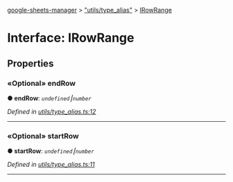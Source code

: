 [google-sheets-manager](../README.md) > ["utils/type_alias"](../modules/_utils_type_alias_.md) > [IRowRange](../interfaces/_utils_type_alias_.irowrange.md)



# Interface: IRowRange


## Properties
<a id="endrow"></a>

### «Optional» endRow

**●  endRow**:  *`undefined`⎮`number`* 

*Defined in [utils/type_alias.ts:12](https://github.com/AbdelrahmanRamadan/google-sheets-manager/blob/ddca908/src/utils/type_alias.ts#L12)*





___

<a id="startrow"></a>

### «Optional» startRow

**●  startRow**:  *`undefined`⎮`number`* 

*Defined in [utils/type_alias.ts:11](https://github.com/AbdelrahmanRamadan/google-sheets-manager/blob/ddca908/src/utils/type_alias.ts#L11)*





___


